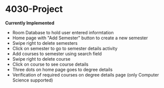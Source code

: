 # 4030-Project

**Currently Implemented**
- Room Database to hold user entered informtation
- Home page with "Add Semester" button to create a new semester
- Swipe right to delete semesters
- Click on semester to go to semester details activity
- Add courses to semester using search field
- Swipe right to delete course
- Click on course to see course details
- Three dots on home page goes to degree details
- Verification of required courses on degree details page (only Computer Science supported)
